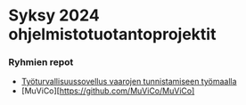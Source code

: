 # Syksy 2024 ohjelmistotuotantoprojektit

### Ryhmien repot

- [Työturvallisuussovellus vaarojen tunnistamiseen työmaalla](https://github.com/Ohtu-Tyoturvallisuus/TTS-backend)
- [MuViCo][https://github.com/MuViCo/MuViCo]
